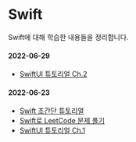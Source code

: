 # Swift

Swift에 대해 학습한 내용들을 정리합니다.

#### 2022-06-29

- [SwiftUI 튜토리얼 Ch.2](https://github.com/TGT-SWM/Study/tree/woody/Swift/woody/Landmarks)

#### 2022-06-23

- [Swift 초간단 튜토리얼](https://github.com/TGT-SWM/Study/tree/woody/Swift/woody/220623-swift-tutorial)
- [Swift로 LeetCode 문제 풀기](https://github.com/TGT-SWM/Study/tree/woody/Swift/woody/220623-swift-leetcode)
- [SwiftUI 튜토리얼 Ch.1](https://github.com/TGT-SWM/Study/tree/woody/Swift/woody/Landmarks)
